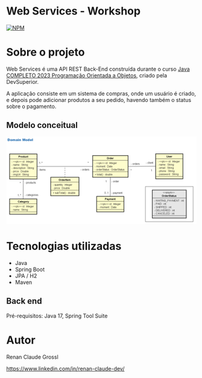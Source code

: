 # Web Services - Workshop
[![NPM](https://img.shields.io/npm/l/react)](https://github.com/RenanClaude/workshop-springboot3-jpa/blob/main/LICENSE) 


# Sobre o projeto

Web Services é uma API REST Back-End construída durante o curso [Java COMPLETO 2023 Programação Orientada a Objetos](https://www.udemy.com/course/java-curso-completo/ "Link do curso"), criado pela DevSuperior.

A aplicação consiste em um sistema de compras, onde um usuário é criado, e depois pode adicionar produtos a seu pedido, havendo também o status sobre o pagamento.

## Modelo conceitual
![Modelo Conceitual](https://github.com/RenanClaude/assets/blob/main/web-services-modelo-de-dominio.png)

# Tecnologias utilizadas
- Java
- Spring Boot
- JPA / H2
- Maven

## Back end
Pré-requisitos: Java 17, Spring Tool Suite

# Autor

Renan Claude Grossl

https://www.linkedin.com/in/renan-claude-dev/
